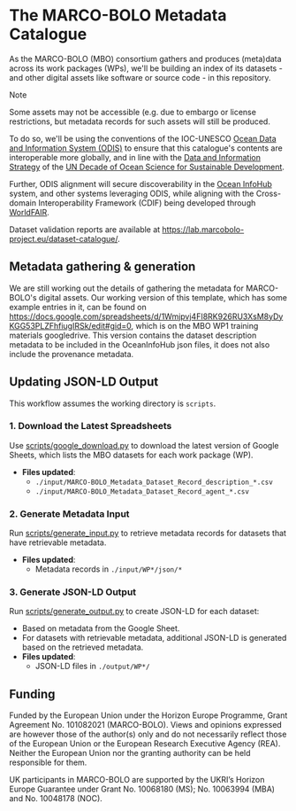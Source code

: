 # The MARCO-BOLO Metadata Catalogue

As the MARCO-BOLO (MBO) consortium gathers and produces (meta)data across its work packages (WPs), we'll be building an index of its datasets - and other digital assets like software or source code - in this repository.

> [!NOTE]  
> Some assets may not be accessible (e.g. due to embargo or license restrictions, but metadata records for such assets will still be produced.

To do so, we'll be using the conventions of the IOC-UNESCO [Ocean Data and Information System (ODIS)]([url](https://oceaninfohub.org/odis/)) to ensure that this catalogue's contents are interoperable more globally, and in line with the [Data and Information Strategy]([url](https://unesdoc.unesco.org/ark:/48223/pf0000385542?posInSet=1&queryId=fc0616d9-8a41-42ff-bc0f-1d7ef4355f1a)) of the [UN Decade of Ocean Science for Sustainable Development]([url](https://oceandecade.org/)). 

Further, ODIS alignment will secure discoverability in the [Ocean InfoHub]([url](https://oceaninfohub.org/)) system, and other systems leveraging ODIS, while aligning with the Cross-domain Interoperability Framework (CDIF) being developed through [WorldFAIR](https://worldfair-project.eu/).

Dataset validation reports are available at <https://lab.marcobolo-project.eu/dataset-catalogue/>.

## Metadata gathering & generation

We are still working out the details of gathering the metadata for MARCO-BOLO's digital assets. Our working version of this template, which has some example entries in it, can be found on https://docs.google.com/spreadsheets/d/1Wmjpvj4FI8RK926RU3XsM8yDyKGG53PLZFhfiugIRSk/edit#gid=0, which is on the MBO WP1 training materials googledrive. This version contains the dataset description metadata to be included in the OceanInfoHub json files, it does not also include the provenance metadata.

## Updating JSON-LD Output

This workflow assumes the working directory is `scripts`.

### 1. Download the Latest Spreadsheets
Use [scripts/google_download.py](scripts/google_download.py) to download the latest version of Google Sheets, which lists the MBO datasets for each work package (WP).  
- **Files updated**:  
  - `./input/MARCO-BOLO_Metadata_Dataset_Record_description_*.csv`  
  - `./input/MARCO-BOLO_Metadata_Dataset_Record_agent_*.csv`  

### 2. Generate Metadata Input
Run [scripts/generate_input.py](scripts/generate_input.py) to retrieve metadata records for datasets that have retrievable metadata.  
- **Files updated**:  
  - Metadata records in `./input/WP*/json/*`  

### 3. Generate JSON-LD Output
Run [scripts/generate_output.py](scripts/generate_output.py) to create JSON-LD for each dataset:  
- Based on metadata from the Google Sheet.  
- For datasets with retrievable metadata, additional JSON-LD is generated based on the retrieved metadata.  
- **Files updated**:  
  - JSON-LD files in `./output/WP*/`

## Funding

Funded by the European Union under the Horizon Europe Programme, Grant Agreement No. 101082021 (MARCO-BOLO). Views and opinions expressed are however those of the author(s) only and do not necessarily reflect those of the European Union or the European Research Executive Agency (REA). Neither the European Union nor the granting authority can be held responsible for them.

UK participants in MARCO-BOLO are supported by the UKRI’s Horizon Europe Guarantee under Grant No. 10068180 (MS); No. 10063994 (MBA) and No. 10048178 (NOC).
